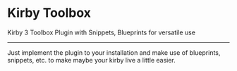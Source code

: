 # Kirby Toolbox
Kirby 3 Toolbox Plugin with Snippets, Blueprints for versatile use

---
Just implement the plugin to your installation and make use of blueprints, snippets, etc. to make maybe your kirby live a little easier.
